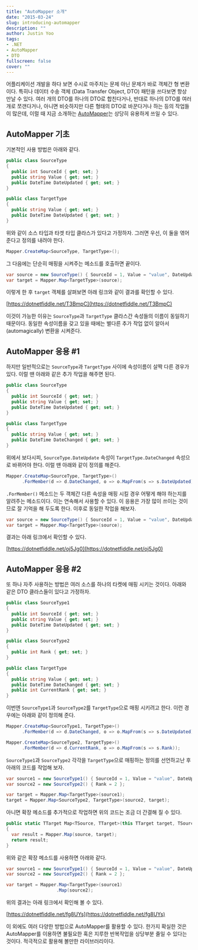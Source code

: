 ```yaml
---
title: "AutoMapper 소개"
date: "2015-03-24"
slug: introducing-automapper
description: ""
author: Justin Yoo
tags:
- .NET
- AutoMapper
- DTO
fullscreen: false
cover: ""
---
```


어플리케이션 개발을 하다 보면 수시로 마주치는 문제 아닌 문제가 바로 객체간 형 변환이다. 특히나 데이터 수송 객체 (Data Transfer Object, DTO) 패턴을 쓰다보면 항상 만날 수 있다. 여러 개의 DTO를 하나의 DTO로 합친다거나, 반대로 하나의 DTO를 여러개로 쪼갠다거나, 아니면 비슷하지만 다른 형태의 DTO로 바꾼다거나 하는 등의 작업들이 많은데, 이럴 때 지금 소개하는 [AutoMapper](http://automapper.org)는 상당히 유용하게 쓰일 수 있다.

## AutoMapper 기초

기본적인 사용 방법은 아래와 같다.

```csharp
public class SourceType
{
  public int SourceId { get; set; }
  public string Value { get; set; }
  public DateTime DateUpdated { get; set; }
}

public class TargetType
{
  public string Value { get; set; }
  public DateTime DateUpdated { get; set; }
}

```

위와 같이 소스 타입과 타겟 타입 클라스가 있다고 가정하자. 그러면 우선, 이 둘을 엮어준다고 정의를 내려야 한다.

```csharp
Mapper.CreateMap<SourceType, TargetType>();

```

그 다음에는 단순히 매핑을 시켜주는 메소드를 호출하면 끝이다.

```csharp
var source = new SourceType() { SourceId = 1, Value = "value", DateUpdated = DateTime.Today };
var target = Mapper.Map<TargetType>(source);

```

이렇게 한 후 `target` 객체를 살펴보면 아래 링크와 같이 결과를 확인할 수 있다.

[https://dotnetfiddle.net/T3BmpC](https://dotnetfiddle.net/T3BmpC)

이것이 가능한 이유는 `SourceType`과 `TargetType` 클라스간 속성들의 이름이 동일하기 때문이다. 동일한 속성이름을 갖고 있을 때에는 별다른 추가 작업 없이 알아서 (automagically) 변환을 시켜준다.

## AutoMapper 응용 #1

하지만 일반적으로는 `SourceType`과 `TargetType` 사이에 속성이름이 살짝 다른 경우가 있다. 이럴 땐 아래와 같은 추가 작업을 해주면 된다.

```csharp
public class SourceType
{
  public int SourceId { get; set; }
  public string Value { get; set; }
  public DateTime DateUpdated { get; set; }
}

public class TargetType
{
  public string Value { get; set; }
  public DateTime DateChanged { get; set; }
}

```

위에서 보다시피, `SourceType.DateUpdate` 속성이 `TargetType.DateChanged` 속성으로 바뀌어야 한다. 이럴 땐 아래와 같이 정의를 해준다.

```csharp
Mapper.CreateMap<SourceType, TargetType>()
      .ForMember(d => d.DateChanged, o => o.MapFrom(s => s.DateUpdated));

```

`.ForMember()` 메소드는 두 객체간 다른 속성을 매핑 시킬 경우 어떻게 해야 하는지를 알려주는 메소드이다. 이는 연속해서 사용할 수 있다. 이 응용은 가장 많이 쓰이는 것이므로 잘 기억을 해 두도록 한다. 이후로 동일한 작업을 해보자.

```csharp
var source = new SourceType() { SourceId = 1, Value = "value", DateUpdated = DateTime.Today };
var target = Mapper.Map<TargetType>(source);

```

결과는 아래 링크에서 확인할 수 있다.

[https://dotnetfiddle.net/oj5Jg0](https://dotnetfiddle.net/oj5Jg0)

## AutoMapper 응용 #2

또 하나 자주 사용하는 방법은 여러 소스를 하나의 타켓에 매핑 시키는 것이다. 아래와 같은 DTO 클라스들이 있다고 가정하자.

```csharp
public class SourceType1
{
  public int SourceId { get; set; }
  public string Value { get; set; }
  public DateTime DateUpdated { get; set; }
}

public class SourceType2
{
  public int Rank { get; set; }
}

public class TargetType
{
  public string Value { get; set; }
  public DateTime DateChanged { get; set; }
  public int CurrentRank { get; set; }
}

```

이번엔 `SourceType1`과 `SourceType2`를 `TargetType`으로 매핑 시키려고 한다. 이런 경우에는 아래와 같이 정의해 준다.

```csharp
Mapper.CreateMap<SourceType1, TargetType>()
      .ForMember(d => d.DateChanged, o => o.MapFrom(s => s.DateUpdated));

Mapper.CreateMap<SourceType2, TargetType>()
      .ForMember(d => d.CurrentRank, o => o.MapFrom(s => s.Rank));

```

`SourceType1`과 `SourceType2` 각각을 `TargetType`으로 매핑하는 정의를 선언하고난 후 아래의 코드를 작업해 보자.

```csharp
var source1 = new SourceType1() { SourceId = 1, Value = "value", DateUpdated = DateTime.Today };
var source2 = new SourceType2() { Rank = 2 };

var target = Mapper.Map<TargetType>(source1);
target = Mapper.Map<SourceType2, TargetType>(source2, target);

```

아니면 확장 메소드를 추가적으로 작업하면 위의 코드는 조금 더 간결해 질 수 있다.

```csharp
public static TTarget Map<TSource, TTarget>(this TTarget target, TSource source)
{
  var result = Mapper.Map(source, target);
  return result;
} 

```

위와 같은 확장 메소드를 사용하면 아래와 같다.

```csharp
var source1 = new SourceType1() { SourceId = 1, Value = "value", DateUpdated = DateTime.Today };
var source2 = new SourceType2() { Rank = 2 };

var target = Mapper.Map<TargetType>(source1)
                   .Map(source2);

```

위의 결과는 아래 링크에서 확인해 볼 수 있다.

[https://dotnetfiddle.net/fg8UYs](https://dotnetfiddle.net/fg8UYs)

이 외에도 여러 다양한 방법으로 AutoMapper를 활용할 수 있다. 한가지 확실한 것은 AutoMapper를 이용하면 불필요한 혹은 지루한 반복작업을 상당부분 줄일 수 있다는 것이다. 적극적으로 활용해 볼만한 라이브러리이다.
